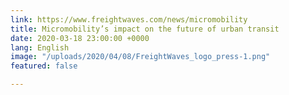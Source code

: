 ```yaml
---
link: https://www.freightwaves.com/news/micromobility
title: Micromobility’s impact on the future of urban transit
date: 2020-03-18 23:00:00 +0000
lang: English
image: "/uploads/2020/04/08/FreightWaves_logo_press-1.png"
featured: false

---
```


